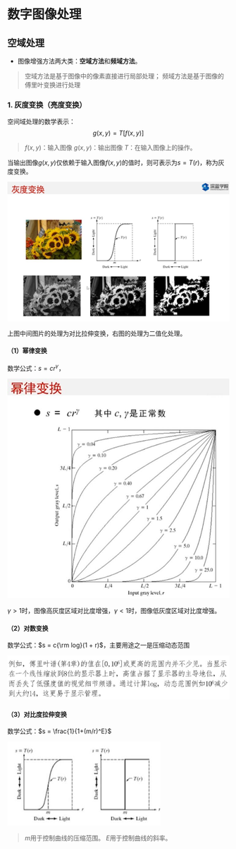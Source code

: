 # 数字图像处理

## 空域处理

* 图像增强方法两大类：**空域方法**和**频域方法**。
> 空域方法是基于图像中的像素直接进行局部处理；
> 频域方法是基于图像的傅里叶变换进行处理

### 1. 灰度变换（亮度变换）
空间域处理的数学表示：
$$
    g(x,y) = T[f(x,y)]
$$
> $f(x,y)$：输入图像
> $g(x,y)$：输出图像
> $T$：在输入图像上的操作。

当输出图像$g(x,y)$仅依赖于输入图像$f(x,y)$的值时，则可表示为$s = T(r)，$称为灰度变换。

<img src = "images/数字图像处理/img1.jpg">

上图中间图片的处理为对比拉伸变换，右图的处理为二值化处理。

#### （1）幂律变换

数学公式：$s = cr^{\gamma}$，

<img src = "images/数字图像处理/img2.jpg">

${\gamma} > 1$时，图像高灰度区域对比度增强，${\gamma} < 1$时，图像低灰度区域对比度增强。

#### （2）对数变换

数学公式：$s = c{\rm log}(1 + r)$，主要用途之一是压缩动态范围

<img src = "images/数字图像处理/img3.jpg">

#### （3）对比度拉伸变换
数学公式：$s = \frac{1}{1+(m/r)^E}$ 

<img src = "images/数字图像处理/img5.jpg">

> $m$用于控制曲线的压缩范围。
> $E$用于控制曲线的斜率。


